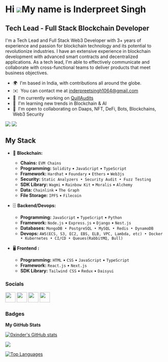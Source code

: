 Hi ![](https://user-images.githubusercontent.com/18350557/176309783-0785949b-9127-417c-8b55-ab5a4333674e.gif)My name is Inderpreet Singh
===========================================================================================================================================

Tech Lead - Full Stack Blockchain Developer
--------------------------------

I'm a Tech Lead and Full Stack Web3 Developer with 3+ years of experience and passion for blockchain technology and its potential to revolutionize industries. I have an extensive experience in blockchain development with advanced smart contracts and decentralized applications. As a tech lead, I'm able to effectively communicate and collaborate with cross-functional teams to deliver products that meet business objectives.

* 🌍  I'm based in India, with contributions all around the globe.
* ✉️  You can contact me at [inderpreetsingh1064@gmail.com](mailto:inderpreetsingh1064@gmail.com)
* 🚀  I'm currently working on [QuillAudits](https://www.quillaudits.com/smart-contract-audit)
* 🧠  I'm learning new trends in Blockchain & AI
* 🤝  I'm open to collaborating on Daaps, NFT, DeFi, Bots, Blockchains, Web3 Security


<a href="https://www.twitter.com/Oxinder" target="_blank" rel="noreferrer"><img
src="https://img.shields.io/twitter/follow/Oxinder?logo=x&style=for-the-badge&color=0891b2&labelColor=1c1917"
/></a>
<a href="https://www.github.com/0xinder" target="_blank" rel="noreferrer"><img
src="https://img.shields.io/github/followers/0xinder?logo=github&style=for-the-badge&color=0891b2&labelColor=1c1917" /></a>

## My Stack

- 🎡 **Blockchain:**
  - **Chains:** `EVM Chains`
  - **Programming:** `Solidity` • `JavaScript` • `TypeScript`
  - **Framework:** `Hardhat` • `Foundary` • `Ethers` • `Web3js`
  - **Security:** `Static Analyzers • Security Audit • Fuzz Testing`
  - **SDK Library:** `Wagmi` • `Rainbow Kit` • `Moralis` • `Alchemy`
  - **Data:** `Chainlink` • `The Graph`
  - **File Storage:** `IPFS` • `Filecoin`

- 🗄️ **Backend/Devops:**

  - **Programming:** `JavaScript` • `TypeScript` • `Python`
  - **Framework:** `Node.js` • `Express.js` • `Django` • `Nest.js`
  - **Databases:** `MongoDB • PostgreSQL • MySQL • Redis • DynamoDB`
  - **Devops:** `AWS(ECS, S3, EC2, EBS, ELB, VPC, Lambda, etc) • Docker • Kubernetes • CI/CD • Queues(RabbitMQ, Bull)`

- 🖥 **Frontend :**
  - **Programming:** `HTML` • `CSS` • `JavaScript` • `TypeScript`
  - **Framework:** `React.js` • `Next.js`
  - **SDK Library:** `Tailwind CSS` • `Redux` • `Daisyui`

### Socials

<p align="left"> <a href="https://www.github.com/0xinder" target="_blank" rel="noreferrer"><img src="https://raw.githubusercontent.com/danielcranney/readme-generator/main/public/icons/socials/github.svg" width="32" height="32" /></a> <a href="http://www.instagram.com/0xinder" target="_blank" rel="noreferrer"><img src="https://raw.githubusercontent.com/danielcranney/readme-generator/main/public/icons/socials/instagram.svg" width="32" height="32" /></a> <a href="https://www.linkedin.com/in/0xinder/" target="_blank" rel="noreferrer"><img src="https://raw.githubusercontent.com/danielcranney/readme-generator/main/public/icons/socials/linkedin.svg" width="32" height="32" /></a> <a href="https://www.twitter.com/inderpreet1064" target="_blank" rel="noreferrer"><img src="https://raw.githubusercontent.com/danielcranney/readme-generator/main/public/icons/socials/twitter.svg" width="32" height="32" /></a></p>

### Badges

<b>My GitHub Stats</b>

<a href="http://www.github.com/0xinder"><img src="https://github-readme-stats.vercel.app/api?username=0xinder&show_icons=true&hide=&count_private=true&title_color=0f172a&text_color=000000&icon_color=a855f7&bg_color=ffffff&hide_border=true&show_icons=true" alt="0xinder's GitHub stats" /></a>

<a href="http://www.github.com/0xinder"><img src="https://github-readme-streak-stats.herokuapp.com/?user=0xinder&stroke=000000&background=ffffff&ring=0f172a&fire=0f172a&currStreakNum=000000&currStreakLabel=0f172a&sideNums=000000&sideLabels=000000&dates=000000&hide_border=true" /></a>

<a href="https://github.com/0xinder" align="left"><img src="https://github-readme-stats.vercel.app/api/top-langs/?username=0xinder&langs_count=10&title_color=0f172a&text_color=000000&icon_color=a855f7&bg_color=ffffff&hide_border=true&locale=en&custom_title=Top%20%Languages" alt="Top Languages" /></a>
